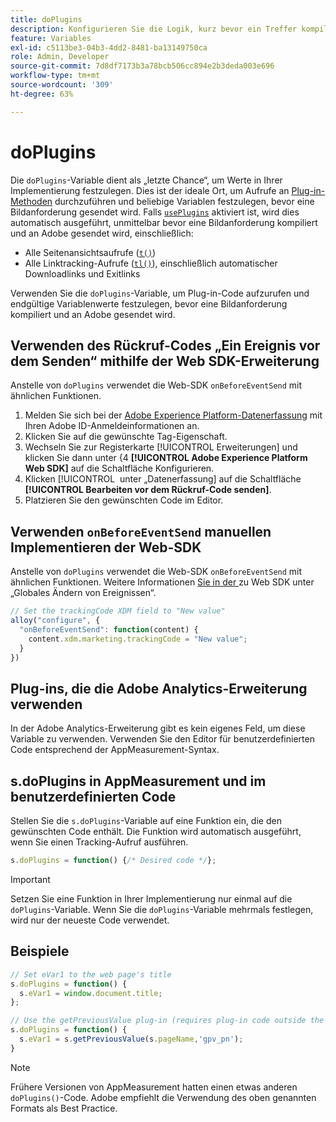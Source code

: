 ```yaml
---
title: doPlugins
description: Konfigurieren Sie die Logik, kurz bevor ein Treffer kompiliert und an Adobe gesendet wird.
feature: Variables
exl-id: c5113be3-04b3-4dd2-8481-ba13149750ca
role: Admin, Developer
source-git-commit: 7d8df7173b3a78bcb506cc894e2b3deda003e696
workflow-type: tm+mt
source-wordcount: '309'
ht-degree: 63%

---
```


# doPlugins

Die `doPlugins`-Variable dient als „letzte Chance“, um Werte in Ihrer Implementierung festzulegen. Dies ist der ideale Ort, um Aufrufe an [Plug-in-Methoden](../plugins/impl-plugins.md) durchzuführen und beliebige Variablen festzulegen, bevor eine Bildanforderung gesendet wird. Falls [`usePlugins`](../config-vars/useplugins.md) aktiviert ist, wird dies automatisch ausgeführt, unmittelbar bevor eine Bildanforderung kompiliert und an Adobe gesendet wird, einschließlich:

* Alle Seitenansichtsaufrufe ([`t()`](t-method.md))
* Alle Linktracking-Aufrufe ([`tl()`](tl-method.md)), einschließlich automatischer Downloadlinks und Exitlinks

Verwenden Sie die `doPlugins`-Variable, um Plug-in-Code aufzurufen und endgültige Variablenwerte festzulegen, bevor eine Bildanforderung kompiliert und an Adobe gesendet wird.

## Verwenden des Rückruf-Codes „Ein Ereignis vor dem Senden“ mithilfe der Web SDK-Erweiterung

Anstelle von `doPlugins` verwendet die Web-SDK `onBeforeEventSend` mit ähnlichen Funktionen.

1. Melden Sie sich bei der [Adobe Experience Platform-Datenerfassung](https://experience.adobe.com/data-collection) mit Ihren Adobe ID-Anmeldeinformationen an.
1. Klicken Sie auf die gewünschte Tag-Eigenschaft.
1. Wechseln Sie zur Registerkarte [!UICONTROL Erweiterungen] und klicken Sie dann unter &lbrace;4 **[!UICONTROL Adobe Experience Platform Web SDK]** auf die Schaltfläche Konfigurieren.
1. Klicken [!UICONTROL &#x200B; unter „Datenerfassung] auf die Schaltfläche **[!UICONTROL Bearbeiten vor dem Rückruf-Code senden]**.
1. Platzieren Sie den gewünschten Code im Editor.

## Verwenden `onBeforeEventSend` manuellen Implementieren der Web-SDK

Anstelle von `doPlugins` verwendet die Web-SDK `onBeforeEventSend` mit ähnlichen Funktionen. Weitere Informationen [ Sie in der ](https://experienceleague.adobe.com/docs/experience-platform/edge/fundamentals/tracking-events.html#modifying-events-globally) zu Web SDK unter „Globales Ändern von Ereignissen“.

```js
// Set the trackingCode XDM field to "New value"
alloy("configure", {
  "onBeforeEventSend": function(content) {
    content.xdm.marketing.trackingCode = "New value";
  }
})
```

## Plug-ins, die die Adobe Analytics-Erweiterung verwenden

In der Adobe Analytics-Erweiterung gibt es kein eigenes Feld, um diese Variable zu verwenden. Verwenden Sie den Editor für benutzerdefinierten Code entsprechend der AppMeasurement-Syntax.

## s.doPlugins in AppMeasurement und im benutzerdefinierten Code

Stellen Sie die `s.doPlugins`-Variable auf eine Funktion ein, die den gewünschten Code enthält. Die Funktion wird automatisch ausgeführt, wenn Sie einen Tracking-Aufruf ausführen.

```js
s.doPlugins = function() {/* Desired code */};
```

>[!IMPORTANT]
>
>Setzen Sie eine Funktion in Ihrer Implementierung nur einmal auf die `doPlugins`-Variable. Wenn Sie die `doPlugins`-Variable mehrmals festlegen, wird nur der neueste Code verwendet.

## Beispiele

```js
// Set eVar1 to the web page's title
s.doPlugins = function() {
  s.eVar1 = window.document.title;
};

// Use the getPreviousValue plug-in (requires plug-in code outside the function)
s.doPlugins = function() {
  s.eVar1 = s.getPreviousValue(s.pageName,'gpv_pn');
}
```

>[!NOTE]
>
>Frühere Versionen von AppMeasurement hatten einen etwas anderen `doPlugins()`-Code. Adobe empfiehlt die Verwendung des oben genannten Formats als Best Practice.
